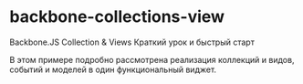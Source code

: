 backbone-collections-view
=========================

Backbone.JS Collection &amp; Views Краткий урок и быстрый старт

В этом примере подробно рассмотрена реализация коллекций и видов, событий и моделей в один функциональный виджет. 
